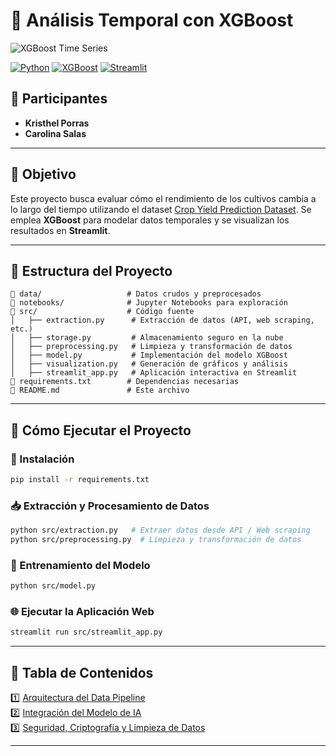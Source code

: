 # 📌 Análisis Temporal con XGBoost

![XGBoost Time Series](https://via.placeholder.com/1200x300?text=An%C3%A1lisis+Temporal+con+XGBoost)

[![Python](https://img.shields.io/badge/Python-3.8%2B-blue)](https://www.python.org/) [![XGBoost](https://img.shields.io/badge/XGBoost-1.6%2B-green)](https://xgboost.ai/) [![Streamlit](https://img.shields.io/badge/Streamlit-App-red)](https://streamlit.io/)

## 👥 Participantes
- **Kristhel Porras**
- **Carolina Salas**

---

## 🎯 Objetivo
Este proyecto busca evaluar cómo el rendimiento de los cultivos cambia a lo largo del tiempo utilizando el dataset [Crop Yield Prediction Dataset](https://www.kaggle.com/datasets). Se emplea **XGBoost** para modelar datos temporales y se visualizan los resultados en **Streamlit**.

---

## 📁 Estructura del Proyecto
```
📂 data/                   # Datos crudos y preprocesados
📂 notebooks/              # Jupyter Notebooks para exploración
📂 src/                    # Código fuente
│   ├── extraction.py      # Extracción de datos (API, web scraping, etc.)
│   ├── storage.py         # Almacenamiento seguro en la nube
│   ├── preprocessing.py   # Limpieza y transformación de datos
│   ├── model.py           # Implementación del modelo XGBoost
│   ├── visualization.py   # Generación de gráficos y análisis
│   ├── streamlit_app.py   # Aplicación interactiva en Streamlit
📄 requirements.txt        # Dependencias necesarias
📄 README.md               # Este archivo
```

---

## 🚀 Cómo Ejecutar el Proyecto
### 🔧 Instalación
```bash
pip install -r requirements.txt
```

### 📥 Extracción y Procesamiento de Datos
```bash
python src/extraction.py   # Extraer datos desde API / Web scraping
python src/preprocessing.py  # Limpieza y transformación de datos
```

### 🎯 Entrenamiento del Modelo
```bash
python src/model.py
```

### 🌐 Ejecutar la Aplicación Web
```bash
streamlit run src/streamlit_app.py
```

---

## 📖 Tabla de Contenidos
1️⃣ [Arquitectura del Data Pipeline](#)  
2️⃣ [Integración del Modelo de IA](#)  
3️⃣ [Seguridad, Criptografía y Limpieza de Datos](#)

---
